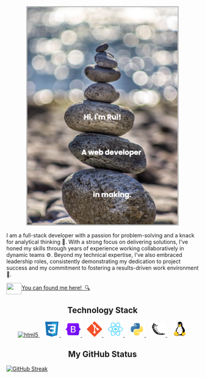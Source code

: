 
<!-- add banner-->
<p align="center">
    <img width="400" src="img/banner.png" alt="my banner">
</p>
<p>
    I am a full-stack developer with a passion for problem-solving and a knack for analytical thinking 🤔. With a strong focus on delivering solutions, I've honed my skills through years of experience working collaboratively in dynamic teams ⚙️. Beyond my technical expertise, I've also embraced leadership roles, consistently demonstrating my dedication to project success and my commitment to fostering a results-driven work environment 🥇.
</p>
<a href="https://www.linkedin.com/in/ruisilva775/" target="blank"><img align="center" src="https://cdn.jsdelivr.net/npm/simple-icons@3.0.1/icons/linkedin.svg" alt=""         height="30" width="40" />You can found me here!&nbsp&nbsp🔍</a>
<br/>
<h2 align="center">Technology Stack</h2>
<p align="center"> 
    <a href="https://raw.githubusercontent.com/devicons/devicon/55609aa5bd817ff167afce0d965585c92040787a/icons/html5/html5-original.svg" target="_blank"> 
        <img src="https://upload.wikimedia.org/wikipedia/commons/thumb/6/61/HTML5_logo_and_wordmark.svg/200px-HTML5_logo_and_wordmark.svg.png" alt="html5" width="40" height="40"/> 
    </a>&nbsp&nbsp
    <a href="https://www.w3schools.com/css/" target="_blank"> 
        <img src="https://raw.githubusercontent.com/devicons/devicon/55609aa5bd817ff167afce0d965585c92040787a/icons/css3/css3-original.svg" alt="css3" width="40" height="40"/> 
    </a>&nbsp&nbsp 
    <a href="https://getbootstrap.com/" target="_blank"> 
        <img src="https://raw.githubusercontent.com/devicons/devicon/55609aa5bd817ff167afce0d965585c92040787a/icons/bootstrap/bootstrap-original.svg" alt="bootstrap" width="40" height="40"/> 
    </a>&nbsp&nbsp
    <a href="https://git-scm.com/" target="_blank"> 
        <img src="https://raw.githubusercontent.com/devicons/devicon/55609aa5bd817ff167afce0d965585c92040787a/icons/git/git-original.svg" alt="git" width="40" height="40"/> 
    </a>&nbsp&nbsp 
    <a href="https://react.dev/" target="_blank"> 
        <img src="https://raw.githubusercontent.com/devicons/devicon/55609aa5bd817ff167afce0d965585c92040787a/icons/react/react-original.svg" alt="react" width="40" height="40"/> 
    </a>&nbsp&nbsp 
    <a href="https://www.python.org" target="_blank"> 
        <img src="https://raw.githubusercontent.com/devicons/devicon/55609aa5bd817ff167afce0d965585c92040787a/icons/python/python-original.svg" alt="python" width="40" height="40"/> 
    </a>&nbsp&nbsp
     <a href="https://flask.palletsprojects.com/" target="_blank"> 
        <img src="https://raw.githubusercontent.com/devicons/devicon/55609aa5bd817ff167afce0d965585c92040787a/icons/flask/flask-original.svg" alt="flask" width="40" height="40"/> 
    </a>&nbsp&nbsp
    <a href="https://www.linux.org/" target="_blank"> 
        <img src="https://raw.githubusercontent.com/devicons/devicon/55609aa5bd817ff167afce0d965585c92040787a/icons/linux/linux-original.svg" width="40" height="40"/> 
    </a>    
</p>
<h2 align="center">My GitHub Status</h2>

[![GitHub Streak](https://github-readme-streak-stats.herokuapp.com?user=rui775&theme=elegant&mode=weekly&card_width=1200)](https://git.io/streak-stats)
